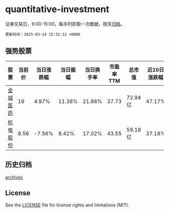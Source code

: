# quantitative-investment

证券交易日，9:00-15:00，每半时抓取一次数据，按天[归档](archives)。

`更新时间：2025-03-14 15:31:12 +0800`

## 强势股票

|股票|当前价|当日涨跌幅|当日振幅|当日换手率|市盈率TTM|总市值|近10日涨跌幅|
|----|----|----|----|----|----|----|----|
|[金城医药](https://xueqiu.com/S/SZ300233)|19|4.97%|11.38%|21.98%|37.73|72.94亿|47.17%|
|[杭电股份](https://xueqiu.com/S/SH603618)|8.56|-7.56%|8.42%|17.02%|43.55|59.18亿|37.18%|

## 历史归档

[archives](archives)

## License

See the [LICENSE](LICENSE) file for license rights and limitations (MIT).